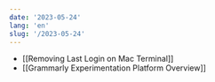 ```yaml
---
date: '2023-05-24'
lang: 'en'
slug: '/2023-05-24'
---
```


- [[Removing Last Login on Mac Terminal]]
- [[Grammarly Experimentation Platform Overview]]
